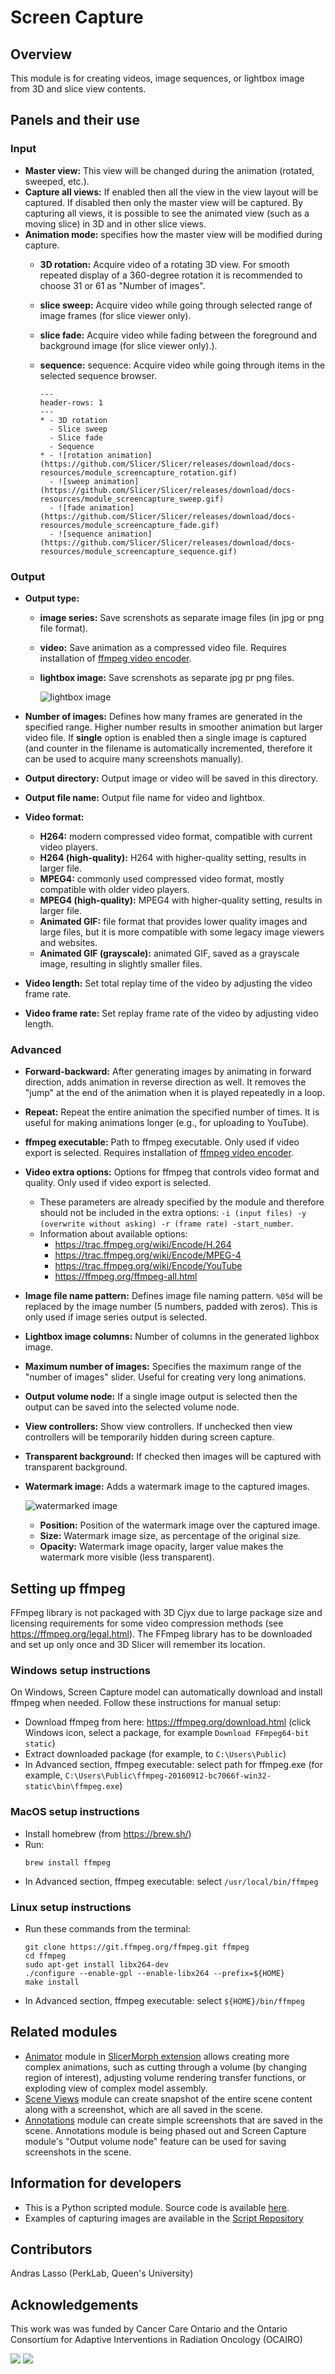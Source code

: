 # Screen Capture

## Overview

This module is for creating videos, image sequences, or lightbox image from 3D and slice view contents.

## Panels and their use

### Input

- **Master view:** This view will be changed during the animation (rotated, sweeped, etc.).
- **Capture all views:** If enabled then all the view in the view layout will be captured. If disabled then only the master view will be captured. By capturing all views, it is possible to see the animated view (such as a moving slice) in 3D and in other slice views.
- **Animation mode:** specifies how the master view will be modified during capture.
  - **3D rotation:** Acquire video of a rotating 3D view. For smooth repeated display of a 360-degree rotation it is recommended to choose 31 or 61 as "Number of images".
  - **slice sweep:** Acquire video while going through selected range of image frames (for slice viewer only).
  - **slice fade:** Acquire video while fading between the foreground and background image (for slice viewer only).).
  - **sequence:** sequence: Acquire video while going through items in the selected sequence browser.

    ````{list-table}
    ---
    header-rows: 1
    ---
    * - 3D rotation
      - Slice sweep
      - Slice fade
      - Sequence
    * - ![rotation animation](https://github.com/Slicer/Slicer/releases/download/docs-resources/module_screencapture_rotation.gif)
      - ![sweep animation](https://github.com/Slicer/Slicer/releases/download/docs-resources/module_screencapture_sweep.gif)
      - ![fade animation](https://github.com/Slicer/Slicer/releases/download/docs-resources/module_screencapture_fade.gif)
      - ![sequence animation](https://github.com/Slicer/Slicer/releases/download/docs-resources/module_screencapture_sequence.gif)
    ````

### Output

- **Output type:**
  - **image series:** Save screnshots as separate image files (in jpg or png file format).
  - **video:** Save animation as a compressed video file. Requires installation of [ffmpeg video encoder](#setting-up-ffmpeg).
  - **lightbox image:** Save screnshots as separate jpg pr png files.

    ![lightbox image](https://github.com/Slicer/Slicer/releases/download/docs-resources/module_screencapture_lightbox.png)

- **Number of images:** Defines how many frames are generated in the specified range. Higher number results in smoother animation but larger video file. If **single** option is enabled then a single image is captured (and counter in the filename is automatically incremented, therefore it can be used to acquire many screenshots manually).
- **Output directory:** Output image or video will be saved in this directory.
- **Output file name:** Output file name for video and lightbox.
- **Video format:**
  - **H264:** modern compressed video format, compatible with current video players.
  - **H264 (high-quality):** H264 with higher-quality setting, results in larger file.
  - **MPEG4:** commonly used compressed video format, mostly compatible with older video players.
  - **MPEG4 (high-quality):** MPEG4 with higher-quality setting, results in larger file.
  - **Animated GIF:** file format that provides lower quality images and large files, but it is more compatible with some legacy image viewers and websites.
  - **Animated GIF (grayscale):** animated GIF, saved as a grayscale image, resulting in slightly smaller files.
- **Video length:** Set total replay time of the video by adjusting the video frame rate.
- **Video frame rate:** Set replay frame rate of the video by adjusting video length.

### Advanced

- **Forward-backward:** After generating images by animating in forward direction, adds animation in reverse direction as well. It removes the "jump" at the end of the animation when it is played repeatedly in a loop.
- **Repeat:** Repeat the entire animation the specified number of times. It is useful for making animations longer (e.g., for uploading to YouTube).
- **ffmpeg executable:** Path to ffmpeg executable. Only used if video export is selected. Requires installation of [ffmpeg video encoder](#setting-up-ffmpeg).
- **Video extra options:** Options for ffmpeg that controls video format and quality. Only used if video export is selected.
  - These parameters are already specified by the module and therefore should not be included in the extra options: `-i (input files) -y (overwrite without asking) -r (frame rate) -start_number`.
  - Information about available options:
    - https://trac.ffmpeg.org/wiki/Encode/H.264
    - https://trac.ffmpeg.org/wiki/Encode/MPEG-4
    - https://trac.ffmpeg.org/wiki/Encode/YouTube
    - https://ffmpeg.org/ffmpeg-all.html
- **Image file name pattern:** Defines image file naming pattern. `%05d` will be replaced by the image number (5 numbers, padded with zeros). This is only used if image series output is selected.
- **Lightbox image columns:** Number of columns in the generated lighbox image.
- **Maximum number of images:** Specifies the maximum range of the "number of images" slider. Useful for creating very long animations.
- **Output volume node:** If a single image output is selected then the output can be saved into the selected volume node.
- **View controllers:** Show view controllers. If unchecked then view controllers will be temporarily hidden during screen capture.
- **Transparent background:** If checked then images will be captured with transparent background.
- **Watermark image:** Adds a watermark image to the captured images.

  ![watermarked image](https://github.com/Slicer/Slicer/releases/download/docs-resources/module_screencapture_watermark.png)

  - **Position:** Position of the watermark image over the captured image.
  - **Size:** Watermark image size, as percentage of the original size.
  - **Opacity:**  Watermark image opacity, larger value makes the watermark more visible (less transparent).

## Setting up ffmpeg

FFmpeg library is not packaged with 3D Cjyx due to large package size and licensing requirements for some video compression methods (see https://ffmpeg.org/legal.html). The FFmpeg library has to be downloaded and set up only once and 3D Slicer will remember its location.

### Windows setup instructions

On Windows, Screen Capture model can automatically download and install ffmpeg when needed. Follow these instructions for manual setup:

- Download ffmpeg from here: https://ffmpeg.org/download.html (click Windows icon, select a package, for example `Download FFmpeg64-bit static`)
- Extract downloaded package (for example, to `C:\Users\Public`)
- In Advanced section, ffmpeg executable: select path for ffmpeg.exe (for example, `C:\Users\Public\ffmpeg-20160912-bc7066f-win32-static\bin\ffmpeg.exe`)

### MacOS setup instructions

- Install homebrew (from https://brew.sh/)
- Run:
  ```console
  brew install ffmpeg
  ```
- In Advanced section, ffmpeg executable: select `/usr/local/bin/ffmpeg`

### Linux setup instructions

- Run these commands from the terminal:
  ```console
  git clone https://git.ffmpeg.org/ffmpeg.git ffmpeg
  cd ffmpeg
  sudo apt-get install libx264-dev
  ./configure --enable-gpl --enable-libx264 --prefix=${HOME}
  make install
  ```
- In Advanced section, ffmpeg executable: select `${HOME}/bin/ffmpeg`

## Related modules

- [Animator](https://github.com/SlicerMorph/SlicerMorph/tree/master/Docs/Animator#readme) module in [SlicerMorph extension](https://slicermorph.github.io/) allows creating more complex animations, such as cutting through a volume (by changing region of interest), adjusting volume rendering transfer functions, or exploding view of complex model assembly.
- [Scene Views](sceneviews.md) module can create snapshot of the entire scene content along with a screenshot, which are all saved in the scene.
- [Annotations](annotations.md) module can create simple screenshots that are saved in the scene. Annotations module is being phased out and Screen Capture module's "Output volume node" feature can be used for saving screenshots in the scene.

## Information for developers

- This is a Python scripted module. Source code is available [here](https://github.com/Slicer/Slicer/blob/master/Modules/Scripted/ScreenCapture/ScreenCapture.py).
- Examples of capturing images are available in the [Script Repository](../../developer_guide/script_repository.md#screen-capture)

## Contributors

Andras Lasso (PerkLab, Queen's University)

## Acknowledgements

This work was was funded by Cancer Care Ontario and the Ontario Consortium for Adaptive Interventions in Radiation Oncology (OCAIRO)

![](https://github.com/Slicer/Slicer/releases/download/docs-resources/logo_perklab.png)
![](https://github.com/Slicer/Slicer/releases/download/docs-resources/logo_ocairo.png)

